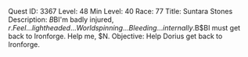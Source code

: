 Quest ID: 3367
Level: 48
Min Level: 40
Race: 77
Title: Suntara Stones
Description: <Dorius groans.>$B$BI'm badly injured, $r. Feel... light headed... World spinning... Bleeding... internally.$B$BI must get back to Ironforge. Help me, $N.
Objective: Help Dorius get back to Ironforge.
